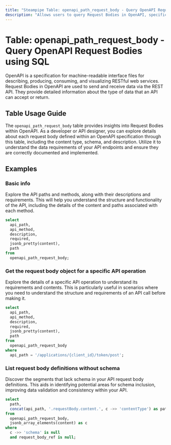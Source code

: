 ```yaml
---
title: "Steampipe Table: openapi_path_request_body - Query OpenAPI Request Bodies using SQL"
description: "Allows users to query Request Bodies in OpenAPI, specifically details about each request body that is defined within an OpenAPI specification."
---
```


# Table: openapi_path_request_body - Query OpenAPI Request Bodies using SQL

OpenAPI is a specification for machine-readable interface files for describing, producing, consuming, and visualizing RESTful web services. Request Bodies in OpenAPI are used to send and receive data via the REST API. They provide detailed information about the type of data that an API can accept or return.

## Table Usage Guide

The `openapi_path_request_body` table provides insights into Request Bodies within OpenAPI. As a developer or API designer, you can explore details about each request body defined within an OpenAPI specification through this table, including the content type, schema, and description. Utilize it to understand the data requirements of your API endpoints and ensure they are correctly documented and implemented.

## Examples

### Basic info
Explore the API paths and methods, along with their descriptions and requirements. This will help you understand the structure and functionality of the API, including the details of the content and paths associated with each method.

```sql
select
  api_path,
  api_method,
  description,
  required,
  jsonb_pretty(content),
  path
from
  openapi_path_request_body;
```

### Get the request body object for a specific API operation
Explore the details of a specific API operation to understand its requirements and contents. This is particularly useful in scenarios where you need to understand the structure and requirements of an API call before making it.

```sql
select
  api_path,
  api_method,
  description,
  required,
  jsonb_pretty(content),
  path
from
  openapi_path_request_body
where
  api_path = '/applications/{client_id}/token/post';
```

### List request body definitions without schema
Discover the segments that lack schema in your API request body definitions. This aids in identifying potential areas for schema inclusion, improving data validation and consistency within your API.

```sql
select
  path,
  concat(api_path, '.requestBody.content.', c ->> 'contentType') as paths
from
  openapi_path_request_body,
  jsonb_array_elements(content) as c
where
  c ->> 'schema' is null
  and request_body_ref is null;
```